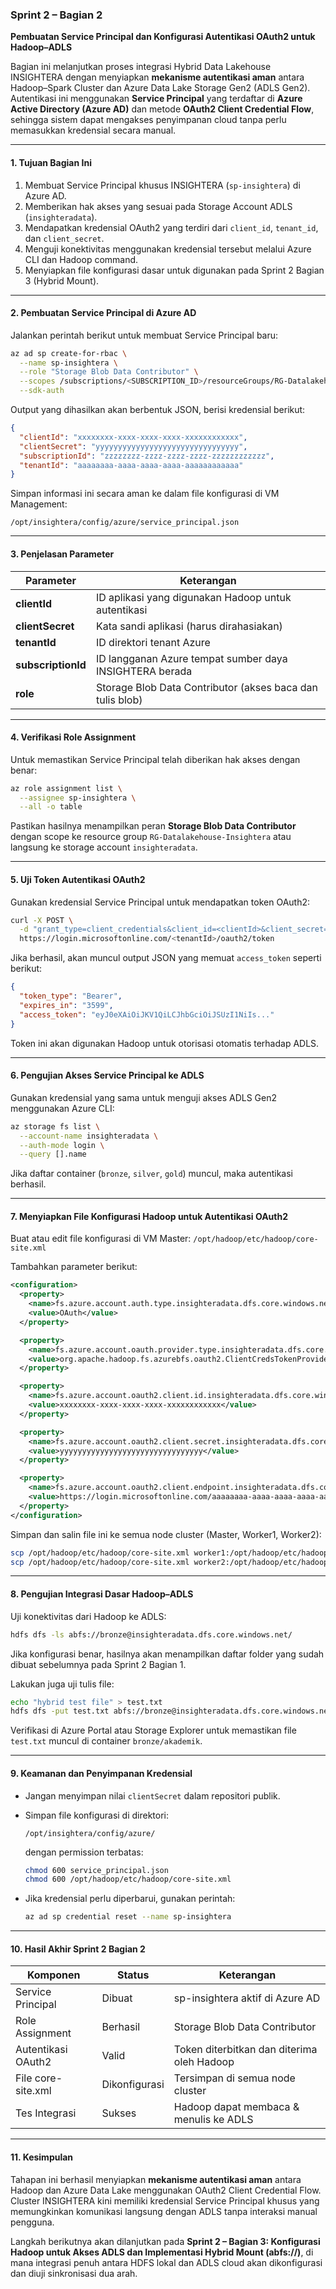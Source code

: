 ### Sprint 2 – Bagian 2

**Pembuatan Service Principal dan Konfigurasi Autentikasi OAuth2 untuk Hadoop–ADLS**

Bagian ini melanjutkan proses integrasi Hybrid Data Lakehouse INSIGHTERA dengan menyiapkan **mekanisme autentikasi aman** antara Hadoop–Spark Cluster dan Azure Data Lake Storage Gen2 (ADLS Gen2).
Autentikasi ini menggunakan **Service Principal** yang terdaftar di **Azure Active Directory (Azure AD)** dan metode **OAuth2 Client Credential Flow**, sehingga sistem dapat mengakses penyimpanan cloud tanpa perlu memasukkan kredensial secara manual.

---

#### 1. Tujuan Bagian Ini

1. Membuat Service Principal khusus INSIGHTERA (`sp-insightera`) di Azure AD.
2. Memberikan hak akses yang sesuai pada Storage Account ADLS (`insighteradata`).
3. Mendapatkan kredensial OAuth2 yang terdiri dari `client_id`, `tenant_id`, dan `client_secret`.
4. Menguji konektivitas menggunakan kredensial tersebut melalui Azure CLI dan Hadoop command.
5. Menyiapkan file konfigurasi dasar untuk digunakan pada Sprint 2 Bagian 3 (Hybrid Mount).

---

#### 2. Pembuatan Service Principal di Azure AD

Jalankan perintah berikut untuk membuat Service Principal baru:

```bash
az ad sp create-for-rbac \
  --name sp-insightera \
  --role "Storage Blob Data Contributor" \
  --scopes /subscriptions/<SUBSCRIPTION_ID>/resourceGroups/RG-Datalakehouse-Insightera \
  --sdk-auth
```

Output yang dihasilkan akan berbentuk JSON, berisi kredensial berikut:

```json
{
  "clientId": "xxxxxxxx-xxxx-xxxx-xxxx-xxxxxxxxxxxx",
  "clientSecret": "yyyyyyyyyyyyyyyyyyyyyyyyyyyyyyyy",
  "subscriptionId": "zzzzzzzz-zzzz-zzzz-zzzz-zzzzzzzzzzzz",
  "tenantId": "aaaaaaaa-aaaa-aaaa-aaaa-aaaaaaaaaaaa"
}
```

Simpan informasi ini secara aman ke dalam file konfigurasi di VM Management:

```
/opt/insightera/config/azure/service_principal.json
```

---

#### 3. Penjelasan Parameter

| Parameter          | Keterangan                                                |
| ------------------ | --------------------------------------------------------- |
| **clientId**       | ID aplikasi yang digunakan Hadoop untuk autentikasi       |
| **clientSecret**   | Kata sandi aplikasi (harus dirahasiakan)                  |
| **tenantId**       | ID direktori tenant Azure                                 |
| **subscriptionId** | ID langganan Azure tempat sumber daya INSIGHTERA berada   |
| **role**           | Storage Blob Data Contributor (akses baca dan tulis blob) |

---

#### 4. Verifikasi Role Assignment

Untuk memastikan Service Principal telah diberikan hak akses dengan benar:

```bash
az role assignment list \
  --assignee sp-insightera \
  --all -o table
```

Pastikan hasilnya menampilkan peran **Storage Blob Data Contributor** dengan scope ke resource group `RG-Datalakehouse-Insightera` atau langsung ke storage account `insighteradata`.

---

#### 5. Uji Token Autentikasi OAuth2

Gunakan kredensial Service Principal untuk mendapatkan token OAuth2:

```bash
curl -X POST \
  -d "grant_type=client_credentials&client_id=<clientId>&client_secret=<clientSecret>&resource=https://storage.azure.com/" \
  https://login.microsoftonline.com/<tenantId>/oauth2/token
```

Jika berhasil, akan muncul output JSON yang memuat `access_token` seperti berikut:

```json
{
  "token_type": "Bearer",
  "expires_in": "3599",
  "access_token": "eyJ0eXAiOiJKV1QiLCJhbGciOiJSUzI1NiIs..."
}
```

Token ini akan digunakan Hadoop untuk otorisasi otomatis terhadap ADLS.

---

#### 6. Pengujian Akses Service Principal ke ADLS

Gunakan kredensial yang sama untuk menguji akses ADLS Gen2 menggunakan Azure CLI:

```bash
az storage fs list \
  --account-name insighteradata \
  --auth-mode login \
  --query [].name
```

Jika daftar container (`bronze`, `silver`, `gold`) muncul, maka autentikasi berhasil.

---

#### 7. Menyiapkan File Konfigurasi Hadoop untuk Autentikasi OAuth2

Buat atau edit file konfigurasi di VM Master:
`/opt/hadoop/etc/hadoop/core-site.xml`

Tambahkan parameter berikut:

```xml
<configuration>
  <property>
    <name>fs.azure.account.auth.type.insighteradata.dfs.core.windows.net</name>
    <value>OAuth</value>
  </property>

  <property>
    <name>fs.azure.account.oauth.provider.type.insighteradata.dfs.core.windows.net</name>
    <value>org.apache.hadoop.fs.azurebfs.oauth2.ClientCredsTokenProvider</value>
  </property>

  <property>
    <name>fs.azure.account.oauth2.client.id.insighteradata.dfs.core.windows.net</name>
    <value>xxxxxxxx-xxxx-xxxx-xxxx-xxxxxxxxxxxx</value>
  </property>

  <property>
    <name>fs.azure.account.oauth2.client.secret.insighteradata.dfs.core.windows.net</name>
    <value>yyyyyyyyyyyyyyyyyyyyyyyyyyyyyyyy</value>
  </property>

  <property>
    <name>fs.azure.account.oauth2.client.endpoint.insighteradata.dfs.core.windows.net</name>
    <value>https://login.microsoftonline.com/aaaaaaaa-aaaa-aaaa-aaaa-aaaaaaaaaaaa/oauth2/token</value>
  </property>
</configuration>
```

Simpan dan salin file ini ke semua node cluster (Master, Worker1, Worker2):

```bash
scp /opt/hadoop/etc/hadoop/core-site.xml worker1:/opt/hadoop/etc/hadoop/
scp /opt/hadoop/etc/hadoop/core-site.xml worker2:/opt/hadoop/etc/hadoop/
```

---

#### 8. Pengujian Integrasi Dasar Hadoop–ADLS

Uji konektivitas dari Hadoop ke ADLS:

```bash
hdfs dfs -ls abfs://bronze@insighteradata.dfs.core.windows.net/
```

Jika konfigurasi benar, hasilnya akan menampilkan daftar folder yang sudah dibuat sebelumnya pada Sprint 2 Bagian 1.

Lakukan juga uji tulis file:

```bash
echo "hybrid test file" > test.txt
hdfs dfs -put test.txt abfs://bronze@insighteradata.dfs.core.windows.net/akademik/
```

Verifikasi di Azure Portal atau Storage Explorer untuk memastikan file `test.txt` muncul di container `bronze/akademik`.

---

#### 9. Keamanan dan Penyimpanan Kredensial

* Jangan menyimpan nilai `clientSecret` dalam repositori publik.

* Simpan file konfigurasi di direktori:

  ```
  /opt/insightera/config/azure/
  ```

  dengan permission terbatas:

  ```bash
  chmod 600 service_principal.json
  chmod 600 /opt/hadoop/etc/hadoop/core-site.xml
  ```

* Jika kredensial perlu diperbarui, gunakan perintah:

  ```bash
  az ad sp credential reset --name sp-insightera
  ```

---

#### 10. Hasil Akhir Sprint 2 Bagian 2

| Komponen           | Status        | Keterangan                                 |
| ------------------ | ------------- | ------------------------------------------ |
| Service Principal  | Dibuat        | sp-insightera aktif di Azure AD            |
| Role Assignment    | Berhasil      | Storage Blob Data Contributor              |
| Autentikasi OAuth2 | Valid         | Token diterbitkan dan diterima oleh Hadoop |
| File core-site.xml | Dikonfigurasi | Tersimpan di semua node cluster            |
| Tes Integrasi      | Sukses        | Hadoop dapat membaca & menulis ke ADLS     |

---

#### 11. Kesimpulan

Tahapan ini berhasil menyiapkan **mekanisme autentikasi aman** antara Hadoop dan Azure Data Lake menggunakan OAuth2 Client Credential Flow.
Cluster INSIGHTERA kini memiliki kredensial Service Principal khusus yang memungkinkan komunikasi langsung dengan ADLS tanpa interaksi manual pengguna.

Langkah berikutnya akan dilanjutkan pada **Sprint 2 – Bagian 3: Konfigurasi Hadoop untuk Akses ADLS dan Implementasi Hybrid Mount (abfs://)**, di mana integrasi penuh antara HDFS lokal dan ADLS cloud akan dikonfigurasi dan diuji sinkronisasi dua arah.

